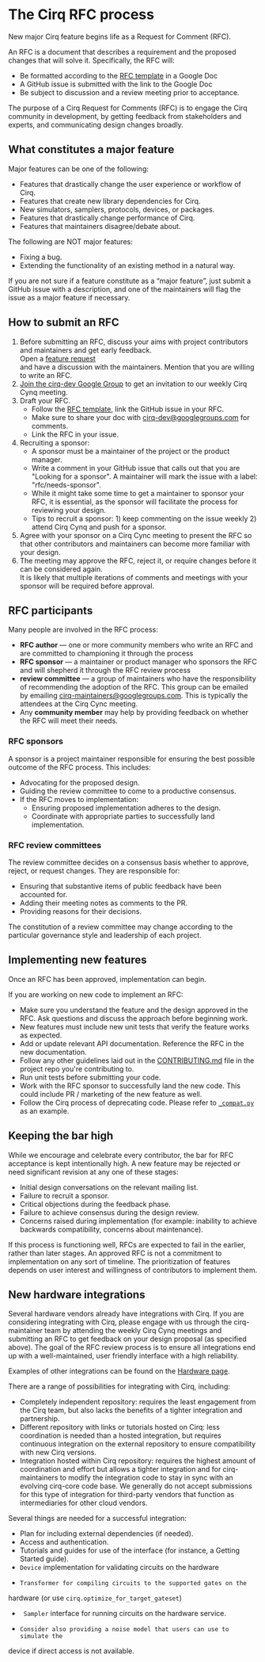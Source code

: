 # The Cirq RFC process

New major Cirq feature begins life as a Request for Comment (RFC).

An RFC is a document that describes a requirement and the proposed changes that will solve it. Specifically, the RFC will:

*   Be formatted according to the [RFC template](https://tinyurl.com/cirq-rfc-template) in a Google Doc
*   A GitHub issue is submitted with the link to the Google Doc
*   Be subject to discussion and a review meeting prior to acceptance.

The purpose of a Cirq Request for Comments (RFC) is to engage the Cirq community in development, by getting feedback from stakeholders and experts, 
and communicating design changes broadly.


## What constitutes a major feature

Major features can be one of the following:
*   Features that drastically change the user experience or workflow of Cirq.
*   Features that create new library dependencies for Cirq.
*   New simulators, samplers, protocols, devices, or packages.
*   Features that drastically change performance of Cirq.
*   Features that maintainers disagree/debate about.

The following are NOT major features:

*   Fixing a bug.
*   Extending the functionality of an existing method in a natural way.

If you are not sure if a feature constitute as a “major feature”, just submit a GitHub issue with a description, 
and one of the maintainers will flag the issue as a major feature if necessary.

## How to submit an RFC


1. Before submitting an RFC, discuss your aims with project contributors and maintainers and get early feedback. \
Open a [feature request](https://github.com/quantumlib/Cirq/issues/new?assignees=&labels=kind%2Ffeature-request&template=feature_request.md&title=) \
and have a discussion with the maintainers. Mention that you are willing to write an RFC.
2. [Join the cirq-dev Google Group](https://groups.google.com/forum/#!forum/cirq-dev) to get an invitation to our weekly Cirq Cynq meeting. 
3. Draft your RFC. 
    * Follow the [RFC template](https://tinyurl.com/cirq-rfc-template), link the GitHub issue in your RFC.
    * Make sure to share your doc with cirq-dev@googlegroups.com for comments.
    * Link the RFC in your issue.
4. Recruiting a sponsor:
    * A sponsor must be a maintainer of the project or the product manager.
    * Write a comment in your GitHub issue that calls out that you are "Looking for a sponsor". A maintainer will mark the issue with a label: "rfc/needs-sponsor".
    * While it might take some time to get a maintainer to sponsor your RFC, it is essential, as the sponsor will facilitate the process for reviewing your design.
    * Tips to recruit a sponsor: 1) keep commenting on the issue weekly 2) attend Cirq Cynq and push for a sponsor.
5. Agree with your sponsor on a Cirq Cync meeting to present the RFC so that other contributors and maintainers can become more familiar with your design.
6. The meeting may approve the RFC, reject it, or require changes before it can be considered again. \
It is likely that multiple iterations of comments and meetings with your sponsor will be required before approval.


## RFC participants

Many people are involved in the RFC process:

*   **RFC author** — one or more community members who write an RFC and are committed to championing it through the process
*   **RFC sponsor** — a maintainer or product manager who sponsors the RFC and will shepherd it through the RFC review process
*   **review committee** — a group of maintainers who have the responsibility of recommending the adoption of the RFC.  This group can be emailed by emailing cirq-maintainers@googlegroups.com. This is typically the attendees at the Cirq Cync meeting.
*   Any **community member** may help by providing feedback on whether the RFC will meet their needs.

### RFC sponsors

A sponsor is a project maintainer responsible for ensuring the best possible outcome of the RFC process. This includes:

*   Advocating for the proposed design.
*   Guiding the review committee to come to a productive consensus.
*   If the RFC moves to implementation:
    *   Ensuring proposed implementation adheres to the design.
    *   Coordinate with appropriate parties to successfully land implementation.


### RFC review committees

The review committee decides on a consensus basis whether to approve, reject, or request changes. They are responsible for:

*   Ensuring that substantive items of public feedback have been accounted for.
*   Adding their meeting notes as comments to the PR.
*   Providing reasons for their decisions.

The constitution of a review committee may change according to the particular governance style and leadership of each project.

## Implementing new features

Once an RFC has been approved, implementation can begin.

If you are working on new code to implement an RFC:

*   Make sure you understand the feature and the design approved in the RFC. Ask questions and discuss the approach before beginning work.
*   New features must include new unit tests that verify the feature works as expected.
*   Add or update relevant API documentation. Reference the RFC in the new documentation.
*   Follow any other guidelines laid out in the [CONTRIBUTING.md](https://github.com/quantumlib/Cirq/blob/main/CONTRIBUTING.md) file in the project repo you're contributing to.
*   Run unit tests before submitting your code.
*   Work with the RFC sponsor to successfully land the new code. This could include PR / marketing of the new feature as well.
*   Follow the Cirq process of deprecating code. Please refer to [`_compat.py`](https://github.com/quantumlib/Cirq/blob/main/cirq-core/cirq/_compat.py) as an example.


## Keeping the bar high

While we encourage and celebrate every contributor, the bar for RFC acceptance is kept intentionally high. A new feature may be rejected or need significant revision at any one of these stages:

*   Initial design conversations on the relevant mailing list.
*   Failure to recruit a sponsor.
*   Critical objections during the feedback phase.
*   Failure to achieve consensus during the design review.
*   Concerns raised during implementation (for example: inability to achieve backwards compatibility, concerns about maintenance).

If this process is functioning well, RFCs are expected to fail in the earlier, rather than later stages.
An approved RFC is not a commitment to implementation on any sort of timeline. The prioritization of features depends on user interest and willingness of contributors to implement them.

## New hardware integrations

Several hardware vendors already have integrations with Cirq.
If you are considering integrating with Cirq, please engage with us through the
cirq-maintainer team by attending the weekly Cirq Cynq meetings and submitting
an RFC to get feedback on your design proposal (as specified above). The goal of the RFC
review process is to ensure all integrations end up with a well-maintained, user
friendly interface with a high reliability.

Examples of other integrations can be found on the
[Hardware page](../hardware).

There are a range of possibilities for integrating with Cirq, including:

*    Completely independent repository: requires the least engagement from
the Cirq team, but also lacks the benefits of a tighter integration and
partnership.
*    Different repository with links or tutorials hosted on Cirq:
less coordination is needed than a hosted integration, but requires
continuous integration on the external repository to ensure compatibility
with new Cirq versions.
*    Integration hosted within Cirq repository:  requires the highest
amount of coordination and effort but allows a tighter integration and for
cirq-maintainers to modify the integration code to stay in sync with an
evolving cirq-core code base.  We generally do not accept submissions for
this type of integration for third-party vendors that function as
intermediaries for other cloud vendors.

Several things are needed for a successful integration:

*    Plan for including external dependencies (if needed).
*    Access and authentication.
*    Tutorials and guides for use of the interface (for instance,
a Getting Started guide).
*    `Device` implementation for validating circuits on the hardware
*     Transformer for compiling circuits to the supported gates on the
hardware (or use `cirq.optimize_for_target_gateset`)
*    ` Sampler` interface for running circuits on the hardware service.
*     Consider also providing a noise model that users can use to simulate the
device if direct access is not available.


